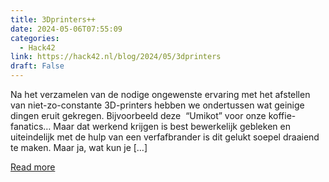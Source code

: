 ```yaml
---
title: 3Dprinters++
date: 2024-05-06T07:55:09
categories:
  - Hack42
link: https://hack42.nl/blog/2024/05/3dprinters
draft: False
---
```


Na het verzamelen van de nodige ongewenste ervaring met het afstellen van niet-zo-constante 3D-printers hebben we ondertussen wat geinige dingen eruit gekregen. Bijvoorbeeld deze&#160;&#160;“Umikot” voor onze koffie-fanatics&#8230; Maar dat werkend krijgen is best bewerkelijk gebleken en uiteindelijk met de hulp van een verfafbrander is dit gelukt soepel draaiend te maken. Maar ja, wat kun je [&#8230;]

[Read more](https://hack42.nl/blog/2024/05/3dprinters)